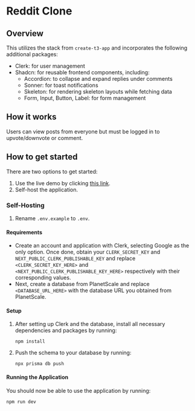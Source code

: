 
# Reddit Clone

## Overview



This utilizes the stack from `create-t3-app` and incorporates the following additional packages:

- Clerk: for user management
- Shadcn: for reusable frontend components, including:
  - Accordion: to collapse and expand replies under comments
  - Sonner: for toast notifications
  - Skeleton: for rendering skeleton layouts while fetching data
  - Form, Input, Button, Label: for form management

## How it works

Users can view posts from everyone but must be logged in to upvote/downvote or comment.

## How to get started

There are two options to get started:

1. Use the live demo by clicking [this link](https://reddit-clone-mu-eight.vercel.app/).
2. Self-host the application.

### Self-Hosting

1. Rename `.env.example` to `.env`.

#### Requirements

- Create an account and application with Clerk, selecting Google as the only option. Once done, obtain your `CLERK_SECRET_KEY` and `NEXT_PUBLIC_CLERK_PUBLISHABLE_KEY` and replace `<CLERK_SECRET_KEY_HERE>` and `<NEXT_PUBLIC_CLERK_PUBLISHABLE_KEY_HERE>` respectively with their corresponding values.
- Next, create a database from PlanetScale and replace `<DATABASE_URL_HERE>` with the database URL you obtained from PlanetScale.

#### Setup

1. After setting up Clerk and the database, install all necessary dependencies and packages by running:
   ```
   npm install
   ```
2. Push the schema to your database by running:
   ```
   npx prisma db push
   ```

#### Running the Application

You should now be able to use the application by running:
```
npm run dev

